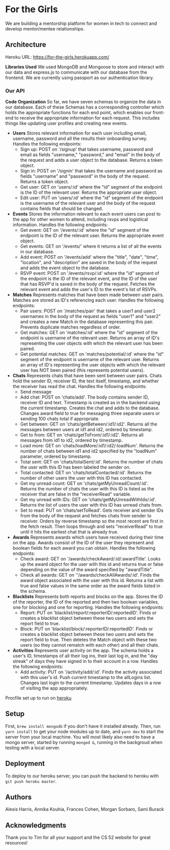 # For the Girls

We are building a mentorship platform for women in tech to connect and develop mentor/mentee relationships.

## Architecture

Heroku URL: https://for-the-girls.herokuapp.com/

**Libraries Used** We used MongoDB and Mongoose to store and interact with our data and express.js to communicate with our database from the frontend. We are currently using passport as our authentication library.

### Our API

**Code Organization** So far, we have seven schemas to organize the data in our database. Each of these Schemas has a corresponding controller which holds the appropriate functions for each end point, which enables our front-end to receive the appropriate information for each request. This includes things like updating user profiles and creating new events.

* **Users** Stores relevant information for each user including email, username, password and all the results their onboarding survey. Handles the following endpoints:
  * Sign up: POST on '/signup' that takes username, password and email as fields "username," "password," and "email" in the body of the request and adds a user object to the database. Returns a token object.
  * Sign in: POST on '/signin' that takes the username and password as fields "username" and "password" in the body of the request. Returns a token object.
  * Get user: GET on 'users/:id' where the "id" segment of the endpoint is the ID of the relevant user. Returns the appropriate user object.
  * Edit user: PUT on 'users/:id' where the "id" segment of the endpoint is the username of the relevant user and the body of the request contains fields that should be changed.
* **Events** Stores the information relevant to each event users can post to the app for other women to attend, including rsvps and logistical information. Handles the following endpoints:
  * Get event: GET on '/events/:id' where the "id" segment of the endpoint is the ID of the relevant user. Returns the appropriate event object.
  * Get events: GET on '/events/' where it  returns a list of all the events in our database.
  * Add event: POST on '/events/add' where the "title", "date", "time", "location", and "description" are saved in the body of the request and adds the event object to the database.
  * RSVP event: POST on '/events/rsvp/:id' where the "id" segment of the endpoint is the ID of the relevant event, and the ID of the user that has RSVP'd is saved in the body of the request. Fetches the relevant event and adds the user's ID to the event's list of RSVPs.
* **Matches** Represents matches that have been made between user pairs. Matches are stored as ID's referencing each user. Handles the following endpoints:
  * Pair users: POST on '/matches/pair' that takes a user1 and user2 usernames in the body of the request as fields "user1" and "user2" and creates a new Match in the database representing this pair. Prevents duplicate matches regardless of order.
  * Get matches: GET on 'matches/:id' where the "id" segment of the endpoint is username of the relevant user. Returns an array of ID's representing the user objects with which the relevant user has been paired.
  * Get potential matches: GET on 'matches/potential/:id' where the "id" segment of the endpoint is username of the relevant user. Returns an array of ID's representing the user objects with which the relevant user has NOT been paired (this represents potential users).
* **Chats** Represents chats that have been sent between user pairs. Chats hold the sender ID, receiver ID, the text itself, timestamp, and whether the receiver has read the chat. Handles the following endpoints:
  * Send message
  * Add chat: POST on 'chats/add'. The body contains sender ID, receiver ID and text. Timestamp is created as in the backend using the current timestamp. Creates the chat and adds to the database. Changes award field to true for messaging three separate users or sending 100 chats total if appropriate.
  * Get between: GET on 'chats/getBetween/:id1/:id2'. Returns all the messages between users at id1 and id2, ordered by timestamp.
  * Get to from: GET on 'chats/getToFrom/:id1/:id2'. Returns all messages from id1 to id2, ordered by timestamp.
  * Load more: GET on 'chats/loadMore/:id1/:id2/:loadNum'. Returns the number of chats between id1 and id2 specified by the "loadNum" parameter, ordered by timestamp.
  * Total sent: GET on 'chats/totalSent/:id'. Returns the number of chats the user with this ID has been labeled the sender on.
  * Total contacted: GET on 'chats/totalContacted/:id'. Returns the number of other users the user with this ID has contacted.
  * Get my unread count: GET on 'chats/getMyUnreadCount/:id'. Returns the number of chats the user with this ID is listed as the receiver that are false in the "receiverRead" variable.
  * Get my unread with IDs: GET on 'chats/getMyUnreadWithIds/:id'. Returns the list of users the user with this ID has unread chats from.
  * Set to read: PUT on 'chats/setToRead'. Gets receiver and sender IDs from the body of the request and fetches chats from sender to receiver. Orders by reverse timestamp so the most recent are first in the fetch result. Then loops through and sets "receiverRead" to true until it hits the earliest chat that is already true.
* **Awards** Represents awards which users have received during their time on the app. Awards consist of the ID of the user they represent and boolean fields for each award you can obtain. Handles the following endpoints:
  * Check award: GET on '/awards/checkAward/:id/:awardTitle'. Looks up the award object for the user with this id and returns true or false depending on the value of the award specified by "awardTitle".
  * Check all awards: GET on ''/awards/checkAllAwards/:id'. Finds the award object associated with the user with this id. Returns a list with true and false values in the same order as the award fields listed in the schema.
* **Blacklists** Represents both reports and blocks on the app. Stores the ID of the reporter, the ID of the reported and then two boolean variables, one for blocking and one for reporting. Handles the following endpoints:
  * Report: PUT on 'blacklist/report/:reporterID/:reportedID'. Finds or creates a blacklist object between these two users and sets the report field to true.
  * Block: PUT on 'blacklist/block/:reporterID/:reportedID'. Finds or creates a blacklist object between these two users and sets the report field to true. Then deletes the Match object with these two users (so they cannot rematch with each other) and all their chats.
* **Activities** Represents user activity on the app. The schema holds a user's ID, timestamps of all their log ins, their last log in, and the "day streak" of days they have signed in to their account in a row. Handles the following endpoints:
  * Add activity: PUT on '/activity/add/:id'. Finds the activity associated with this user's id. Push current timestamp to the allLogins list. Changes last login to the current timestamp. Updates days in a row of visiting the app appropriately.

Procfile set up to run on [heroku](https://devcenter.heroku.com/articles/getting-started-with-nodejs#deploy-the-app)

## Setup

First, `brew install mongodb` if you don't have it installed already.
Then, run `yarn install` to get your node modules up to date, and `yarn dev` to start the server from your local machine. You will most likely also need to have a mongo server, started by running `mongod &`, running in the backgroud when testing with a local server.

## Deployment

To deploy to our heroku server, you can push the backend to heroku with `git push heroku master`.

## Authors

Alexis Harris, Annika Kouhia, Frances Cohen, Morgan Sorbaro, Sami Burack

## Acknowledgments

Thank you to Tim for all your support and the CS 52 website for great resources!
